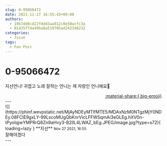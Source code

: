 ```yaml
---
slug: 0-95066472
date: 2021-11-27 16:55:43+09:00
authors:
  - 19b7dd8cd22f4dd3aa012c0e50acfc3a
  - 01435f74a49ba8a519705ad242348232
categories:
  - Jisun
tags:
  - Fan Post
---
```


# 0-95066472

<div class="post-container" markdown="1">
<div class="content-container md-sidebar__scrollwrap" markdown="1">

지선언니! 귀엽고 노래 잘하는 언니는 제 자랑인 언니예요🤍

</div>
</div>

<div style="text-align: right;" markdown="1">
<a href="https://weverse.io/fromis9/fanpost/0-95066472" style="text-align: right;">:material-share:{.big-emoji}</a>
</div>
---

<div class="comments-container md-sidebar__scrollwrap" markdown="1">
<div class="comment" markdown="1">
<div class='id-container' markdown="1">
![](https://phinf.wevpstatic.net/MjAyNDEyMTlfMTE5/MDAxNzM0NTgzMjY0NDEy.08FClE9gxLY-99LscoMUgQbKnrVicLFFWSqmAi3eGLEg.hXV0n-tPyoIqjwYMPRrQ8Zn9aHvy3-B2llL4LWAZ_bEg.JPEG/image.jpg?type=s72){ loading=lazy }
**<span class="artist">지선</span>** <small>Nov 27 2021, 16:55</small><br>
</div>
<div class='comment-body' markdown="1">
잘해야겠다
</div>
</div>
</div>
---
